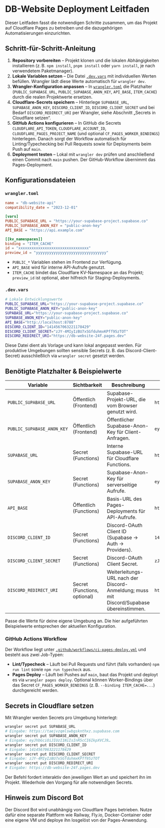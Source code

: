 # DB-Website Deployment Leitfaden

Dieser Leitfaden fasst die notwendigen Schritte zusammen, um das Projekt auf Cloudflare Pages zu betreiben und die dazugehörigen Automatisierungen einzurichten.

## Schritt-für-Schritt-Anleitung

1. **Repository vorbereiten** – Projekt klonen und die lokalen Abhängigkeiten installieren (z. B. `npm install`, `pnpm install` oder `yarn install`, je nach verwendetem Paketmanager).
2. **Lokale Variablen setzen** – Die Datei [`.dev.vars`](.dev.vars) mit individuellen Werten befüllen. Wrangler lädt diese Werte automatisch für `wrangler dev`.
3. **Wrangler-Konfiguration anpassen** – In [`wrangler.toml`](wrangler.toml) die Platzhalter (`PUBLIC_SUPABASE_URL`, `PUBLIC_SUPABASE_ANON_KEY`, `API_BASE`, `ITEM_CACHE`) durch die realen Projektwerte ersetzen.
4. **Cloudflare-Secrets speichern** – Hinterlege `SUPABASE_URL`, `SUPABASE_ANON_KEY`, `DISCORD_CLIENT_ID`, `DISCORD_CLIENT_SECRET` und bei Bedarf `DISCORD_REDIRECT_URI` per Wrangler, siehe Abschnitt „Secrets in Cloudflare setzen“.
5. **GitHub Actions konfigurieren** – In GitHub die Secrets `CLOUDFLARE_API_TOKEN`, `CLOUDFLARE_ACCOUNT_ID`, `CLOUDFLARE_PAGES_PROJECT_NAME` (und optional `CF_PAGES_WORKER_BINDINGS`) hinterlegen. Danach sorgt der Workflow automatisch für Linting/Typechecking bei Pull Requests sowie für Deployments beim Push auf `main`.
6. **Deployment testen** – Lokal mit `wrangler dev` prüfen und anschließend einen Commit nach `main` pushen. Der GitHub-Workflow übernimmt das Pages-Deployment.

## Konfigurationsdateien

### `wrangler.toml`

```toml
name = "db-website-api"
compatibility_date = "2023-12-01"

[vars]
PUBLIC_SUPABASE_URL = "https://your-supabase-project.supabase.co"
PUBLIC_SUPABASE_ANON_KEY = "public-anon-key"
API_BASE = "https://api.example.com"

[[kv_namespaces]]
binding = "ITEM_CACHE"
id = "xxxxxxxxxxxxxxxxxxxxxxxxxxxxxxxx"
preview_id = "yyyyyyyyyyyyyyyyyyyyyyyyyyyyyyyy"
```

- `PUBLIC_*` Variablen stehen im Frontend zur Verfügung.
- `API_BASE` wird für interne API-Aufrufe genutzt.
- `ITEM_CACHE` bindet das Cloudflare KV-Namespace an das Projekt; `preview_id` ist optional, aber hilfreich für Staging-Deployments.

### `.dev.vars`

```bash
# Lokale Entwicklungswerte
PUBLIC_SUPABASE_URL="https://your-supabase-project.supabase.co"
PUBLIC_SUPABASE_ANON_KEY="public-anon-key"
SUPABASE_URL="https://your-supabase-project.supabase.co"
SUPABASE_ANON_KEY="public-anon-key"
API_BASE="http://localhost:8788"
DISCORD_CLIENT_ID="1414567063221178429"
DISCORD_CLIENT_SECRET="zJY-4MIyIzBU7xSGfduhmxKPff95zTOT"
DISCORD_REDIRECT_URI="https://db-website-24f.pages.dev"
```

Diese Datei dient als Vorlage und kann lokal angepasst werden. Für produktive Umgebungen sollten sensible Secrets (z. B. das Discord-Client-Secret) ausschließlich via `wrangler secret` gesetzt werden.

## Benötigte Platzhalter & Beispielwerte

| Variable | Sichtbarkeit | Beschreibung | Beispielwert |
| --- | --- | --- | --- |
| `PUBLIC_SUPABASE_URL` | Öffentlich (Frontend) | Supabase-Projekt-URL, die vom Browser genutzt wird. | `https://taejvzqmlswbgsknthxz.supabase.com` |
| `PUBLIC_SUPABASE_ANON_KEY` | Öffentlich (Frontend) | Öffentlicher Supabase-Anon-Key für Client-Anfragen. | `eyJhbGciOiJIUzI1NiIsInR5cCI6IkpXVCJ9…` |
| `SUPABASE_URL` | Secret (Functions) | Interne Supabase-URL für Cloudflare Functions. | `https://taejvzqmlswbgsknthxz.supabase.com` |
| `SUPABASE_ANON_KEY` | Secret (Functions) | Supabase-Anon-Key für serverseitige Aufrufe. | `eyJhbGciOiJIUzI1NiIsInR5cCI6IkpXVCJ9…` |
| `API_BASE` | Öffentlich (Functions) | Basis-URL des Pages-Deployments für API-Aufrufe. | `https://db-website-24f.pages.dev` |
| `DISCORD_CLIENT_ID` | Secret (Functions) | Discord-OAuth Client ID (Supabase → Auth → Providers). | `1414567063221178429` |
| `DISCORD_CLIENT_SECRET` | Secret (Functions) | Discord-OAuth Client Secret. | `zJY-4MIyIzBU7xSGfduhmxKPff95zTOT` |
| `DISCORD_REDIRECT_URI` | Secret (Functions, optional) | Weiterleitungs-URL nach der Discord-Anmeldung; muss mit Discord/Supabase übereinstimmen. | `https://db-website-24f.pages.dev` |

Passe die Werte für deine eigene Umgebung an. Die hier aufgeführten Beispielwerte entsprechen der aktuellen Konfiguration.

### GitHub Actions Workflow

Der Workflow liegt unter [`.github/workflows/ci-pages-deploy.yml`](.github/workflows/ci-pages-deploy.yml) und besteht aus zwei Job-Typen:

- **Lint/Typecheck** – Läuft bei Pull Requests und führt (falls vorhanden) `npm run lint` sowie `npm run typecheck` aus.
- **Pages Deploy** – Läuft bei Pushes auf `main`, baut das Projekt und deployt es via `wrangler pages deploy`. Optional können Worker-Bindings über das Secret `CF_PAGES_WORKER_BINDINGS` (z. B. `--binding ITEM_CACHE=...`) durchgereicht werden.

## Secrets in Cloudflare setzen

Mit Wrangler werden Secrets pro Umgebung hinterlegt:

```bash
wrangler secret put SUPABASE_URL
# Eingabe: https://taejvzqmlswbgsknthxz.supabase.com
wrangler secret put SUPABASE_ANON_KEY
# Eingabe: eyJhbGciOiJIUzI1NiIsInR5cCI6IkpXVCJ9…
wrangler secret put DISCORD_CLIENT_ID
# Eingabe: 1414567063221178429
wrangler secret put DISCORD_CLIENT_SECRET
# Eingabe: zJY-4MIyIzBU7xSGfduhmxKPff95zTOT
wrangler secret put DISCORD_REDIRECT_URI
# Eingabe: https://db-website-24f.pages.dev
```

Der Befehl fordert interaktiv den jeweiligen Wert an und speichert ihn im Projekt. Wiederhole den Vorgang für alle notwendigen Secrets.

## Hinweis zum Discord Bot

Der Discord Bot wird unabhängig von Cloudflare Pages betrieben. Nutze dafür eine separate Plattform wie Railway, Fly.io, Docker-Container oder eine eigene VM und deploye ihn losgelöst von der Pages-Anwendung.

